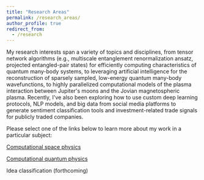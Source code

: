 ```yaml
---
title: "Research Areas"
permalink: /research_areas/
author_profile: true
redirect_from:
  - /research
---
```


My research interests span a variety of topics and disciplines, from tensor network algorithms (e.g., multiscale entanglement renormalization ansatz, projected entangled-pair states) for efficiently computing characteristics of quantum many-body systems, to leveraging artificial intelligence for the reconstruction of sparsely sampled, low-energy quantum many-body wavefunctions, to highly parallelized computational models of the plasma interaction between Jupiter's moons and the Jovian magnetospheric plasma. Recently, I've also been exploring how to use custom deep learning protocols, NLP models, and big data from social media platforms to generate sentiment classification tools and investment-related trade signals for publicly traded companies.

Please select one of the links below to learn more about my work in a particular subject:

[Computational space physics](/_pages/space_plasma.md)

[Computational quantum physics](/_pages/quantum_physics.md)

Idea classification (forthcoming)